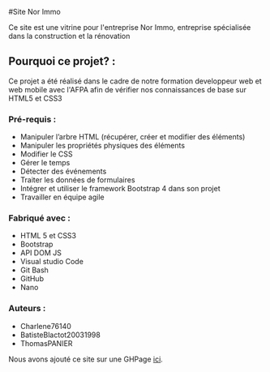 #Site Nor Immo

Ce site est une vitrine pour l'entreprise Nor Immo, entreprise spécialisée dans la construction et la rénovation

## Pourquoi ce projet? : 

Ce projet a été réalisé dans le cadre de notre formation developpeur web et web mobile avec l'AFPA afin de vérifier nos connaissances de base sur HTML5 et CSS3

### Pré-requis : 

- Manipuler l’arbre HTML (récupérer, créer et modifier des éléments)
- Manipuler les propriétés physiques des éléments
- Modifier le CSS
- Gérer le temps
- Détecter des événements
- Traiter les données de formulaires
- Intégrer et utiliser le framework Bootstrap 4 dans son projet
- Travailler en équipe agile


### Fabriqué avec : 

- HTML 5 et CSS3
- Bootstrap
- API DOM JS
- Visual studio Code
- Git Bash
- GitHub
- Nano

### Auteurs : 

- Charlene76140
- BatisteBlactot20031998 
- ThomasPANIER 

Nous avons ajouté ce site sur une GHPage [ici](https://charlene76140.github.io/norImmo/).
